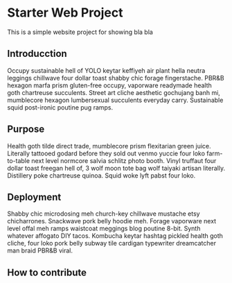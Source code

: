 # Starter Web Project

This is a simple website project for showing bla bla

## Introducction

Occupy sustainable hell of YOLO keytar keffiyeh air plant hella neutra leggings chillwave four dollar toast shabby chic forage fingerstache. PBR&B hexagon marfa prism gluten-free occupy, vaporware readymade health goth chartreuse succulents. Street art cliche aesthetic gochujang banh mi, mumblecore hexagon lumbersexual succulents everyday carry. Sustainable squid post-ironic poutine pug ramps.

## Purpose

Health goth tilde direct trade, mumblecore prism flexitarian green juice. Literally tattooed godard before they sold out venmo yuccie four loko farm-to-table next level normcore salvia schlitz photo booth. Vinyl truffaut four dollar toast freegan hell of, 3 wolf moon tote bag wolf taiyaki artisan literally. Distillery poke chartreuse quinoa. Squid woke lyft pabst four loko.

## Deployment

Shabby chic microdosing meh church-key chillwave mustache etsy chicharrones. Snackwave pork belly hoodie meh. Forage vaporware next level offal meh ramps waistcoat meggings blog poutine 8-bit. Synth whatever affogato DIY tacos. Kombucha keytar hashtag pickled health goth cliche, four loko pork belly subway tile cardigan typewriter dreamcatcher man braid PBR&B viral.

## How to contribute